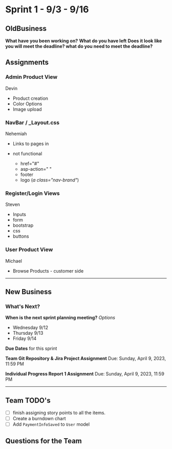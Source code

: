 # Sprint 1 - 9/3 - 9/16

## OldBusiness

**What have you been working on?**
**What do you have left**
**Does it look like you will meet the deadline? what do you need to meet the deadline?**

## Assignments

### Admin Product View

Devin

- Product creation
- Color Options
- Image upload

### NavBar / _Layout.css

Nehemiah

- Links to pages in

- not functional
  - href="#"
  - asp-action=" "
  - footer
  - logo (*a class="nav-brand"*)

### Register/Login Views

Steven

- Inputs
- form
- bootstrap
- css
- buttons

### User Product View

Michael

- Browse Products - customer side

---

## New Business

### What's Next?

**When is the next sprint planning meeting?**
*Options*

- Wednesday 9/12
- Thursday 9/13
- Friday 9/14

**Due Dates** for this sprint

**Team Git Repository & Jira Project Assignment**
Due: Sunday, April 9, 2023, 11:59 PM

**Individual Progress Report 1 Assignment**
Due: Sunday, April 9, 2023, 11:59 PM


---

## Team TODO's

- [ ] finish assigning story points to all the items.
- [ ] Create a burndown chart
- [ ] Add `PaymentInfoSaved` to `User` model

## Questions for the Team
